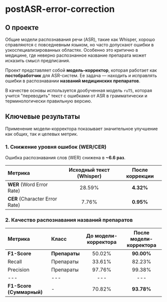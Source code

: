 # postASR-error-correction

## О проекте

Общие модели распознавания речи (ASR), такие как Whisper, хорошо справляются с повседневным языком, но часто допускают ошибки в узкоспециализированных областях. Особенно это критично в медицине, где неверно распознанное название препарата может исказить смысл предписания.

Проект представляет собой **модель-корректор**, которая работает как **постобработчик** для ASR-систем. Ее задача — находить и исправлять ошибки в распознавании **названий медицинских препаратов**.

В качестве основы используется дообученная модель `ruT5`, которая учится "переводить" текст с ошибками от ASR в грамматически и терминологически правильную версию.

## Ключевые результаты

Применение модели-корректора показывает значительное улучшение как общих, так и целевых метрик.

### 1. Снижение уровня ошибок (WER/CER)

Ошибка распознавания слов (WER) снижена в **~6.6 раз**.

| Метрика | Исходный текст (Whisper) | После коррекции |
| :--- | :---: | :---: |
| **WER** (Word Error Rate) | 28.59% | **4.32%** |
| **CER** (Character Error Rate) | 7.76% | **0.95%** |

### 2. Качество распознавания названий препаратов

| Метрика | Класс | До модели-корректора | После модели-корректора |
| :--- | :--- | :---: | :---: |
| **F1-Score** | **Препараты** | 50.02% | **90.00%** |
| Recall | Препараты | 33.61% | 82.23% |
| Precision | Препараты | 97.76% | 99.38% |
| --- | --- | --- | --- |
| **F1-Score (Суммарный)** | - | 70.82% | **93.78%** |
